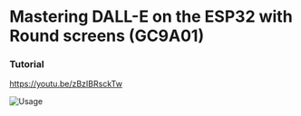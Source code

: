 # Mastering DALL-E on the ESP32 with Round screens (GC9A01)

### Tutorial
https://youtu.be/zBzIBRsckTw


![Usage](https://github.com/thelastoutpostworkshop/chatGPT_DALLE/blob/main/images/AI%20Takes%20Control_1.png)